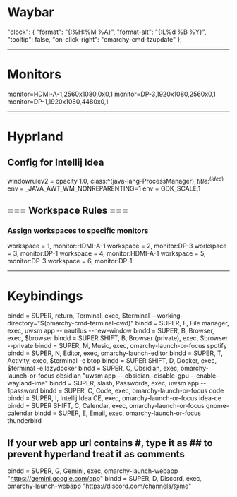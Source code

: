 # Waybar
"clock": {
    "format": "{:%H:%M %A}",
    "format-alt": "{:L%d %B %Y}",
    "tooltip": false,
    "on-click-right": "omarchy-cmd-tzupdate"
  },

---

# Monitors
monitor=HDMI-A-1,2560x1080,0x0,1
monitor=DP-3,1920x1080,2560x0,1
monitor=DP-1,1920x1080,4480x0,1

---

# Hyprland
## Config for Intellij Idea
windowrulev2 = opacity 1.0, class:^(java-lang-ProcessManager)$,title:^(Idea)$
env = _JAVA_AWT_WM_NONREPARENTING=1
env = GDK_SCALE,1

## === Workspace Rules ===
### Assign workspaces to specific monitors
workspace = 1, monitor:HDMI-A-1
workspace = 2, monitor:DP-3
workspace = 3, monitor:DP-1
workspace = 4, monitor:HDMI-A-1
workspace = 5, monitor:DP-3
workspace = 6, monitor:DP-1

---

# Keybindings
bindd = SUPER, return, Terminal, exec, $terminal --working-directory="$(omarchy-cmd-terminal-cwd)"
bindd = SUPER, F, File manager, exec, uwsm app -- nautilus --new-window
bindd = SUPER, B, Browser, exec, $browser
bindd = SUPER SHIFT, B, Browser (private), exec, $browser --private
bindd = SUPER, M, Music, exec, omarchy-launch-or-focus spotify
bindd = SUPER, N, Editor, exec, omarchy-launch-editor
bindd = SUPER, T, Activity, exec, $terminal -e btop
bindd = SUPER SHIFT, D, Docker, exec, $terminal -e lazydocker
bindd = SUPER, O, Obsidian, exec, omarchy-launch-or-focus obsidian "uwsm app -- obsidian -disable-gpu --enable-wayland-ime"
bindd = SUPER, slash, Passwords, exec, uwsm app -- 1password
bindd = SUPER, C, Code, exec, omarchy-launch-or-focus code
bindd = SUPER, I, Intellij Idea CE, exec, omarchy-launch-or-focus idea-ce 
bindd = SUPER SHIFT, C, Calendar, exec, omarchy-launch-or-focus gnome-calendar
bindd = SUPER, E, Email, exec, omarchy-launch-or-focus thunderbird

## If your web app url contains #, type it as ## to prevent hyperland treat it as comments
bindd = SUPER, G, Gemini, exec, omarchy-launch-webapp "https://gemini.google.com/app"
bindd = SUPER, D, Discord, exec, omarchy-launch-webapp "https://discord.com/channels/@me"